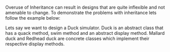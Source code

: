 
Overuse of Inheritance can result in designs that are quite inflexible and not amenable to change.
To demonstrate the problems with inheritance lets follow the example below:



Lets say we want to design a Duck simulator. Duck is an abstract class that has a quack method, swim method and an abstract display method. Mallard duck and Redhead duck are concrete classes which implement their respective display methods.

